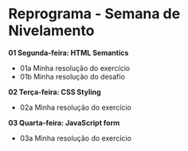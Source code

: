 # Reprograma - Semana de Nivelamento

**01 Segunda-feira: HTML Semantics**
  - 01a Minha resolução do exercício
  - 01b Minha resolução do desafio

**02 Terça-feira: CSS Styling**
  - 02a Minha resolução do exercício
  
**03 Quarta-feira: JavaScript form**
  - 03a Minha resolução do exercício
